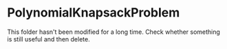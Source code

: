 # PolynomialKnapsackProblem
This folder hasn't been modified for a long time. Check whether something is still useful and then delete.
